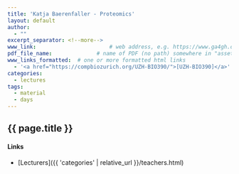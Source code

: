 ```yaml
---
title: 'Katja Baerenfaller - Proteomics'
layout: default
author:
  - ""
excerpt_separator: <!--more-->
www_link: 						# web address, e.g. https://www.ga4gh.org; auto-linked
pdf_file_name: 				# name of PDF (no path) somewhere in "assets"; auto-linked
www_links_formatted:  # one or more formatted html links
  - '<a href="https://compbiozurich.org/UZH-BIO390/">[UZH-BIO390]</a>'
categories:
  - lectures
tags:
  - material
  - days
---
```


## {{ page.title }}

<!--more-->

#### Links

* [Lecturers]({{ 'categories' | relative_url }}/teachers.html)


